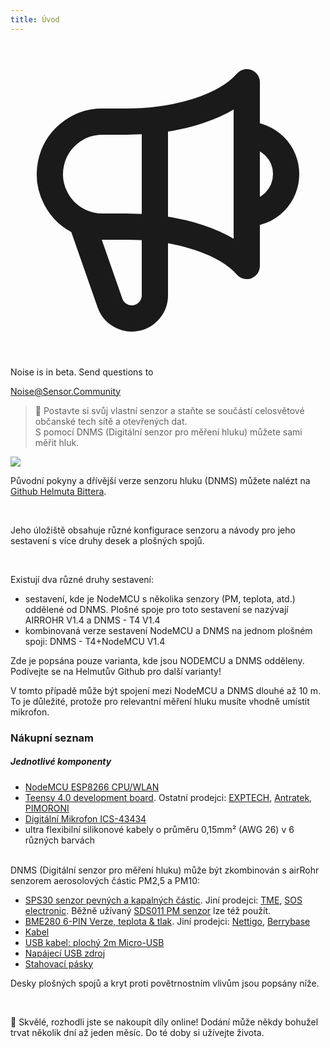 ```yaml
---
title: Úvod
---
```


  <div class="max-w-screen-xl mx-auto pb-5">
    <div class="p-2 rounded-lg bg-indigo-100 shadow-lg sm:p-3">
    <div class="flex items-center">
          <span class="p-2 rounded-lg bg-indigo-500">
            <svg class="h-8 w-8 text-white" fill="none" viewBox="0 0 24 24" stroke="currentColor">
              <path stroke-linecap="round" stroke-linejoin="round" stroke-width="2" d="M11 5.882V19.24a1.76 1.76 0 01-3.417.592l-2.147-6.15M18 13a3 3 0 100-6M5.436 13.683A4.001 4.001 0 017 6h1.832c4.1 0 7.625-1.234 9.168-3v14c-1.543-1.766-5.067-3-9.168-3H7a3.988 3.988 0 01-1.564-.317z" />
            </svg>
          </span>
        <div class="flex-wrap flex">
          <p class="pt-1 text-indigo-700 font-medium">
              Noise is in beta. Send questions to</p>
        <a href="mailto:Noise@Sensor.Community" class="ml-1 font-medium underline text-white hover:text-amber-600">
                Noise@Sensor.Community</a>
        </div>
    </div>
  </div>
</div>


> 🚧 Postavte si svůj vlastní senzor a staňte se součástí celosvětové občanské tech sítě a otevřených dat. <br> S pomocí DNMS (Digitální senzor pro měření hluku) můžete sami měřit hluk.

 <img src="../docs/dnms/dnms-noise-measuring-sensor-kit.jpg" style="display: block; margin: 1em 0" loading="lazy"/>


Původní pokyny a dřívější verze senzoru hluku (DNMS) můžete nalézt na [Github Helmuta Bittera](https://github.com/hbitter/DNMS/tree/master/Manual).

<br>

Jeho úložiště obsahuje různé konfigurace senzoru a návody pro jeho sestavení s více druhy desek a plošných spojů.

 <br>

Existují dva různé druhy sestavení:

* sestavení, kde je NodeMCU s několika senzory (PM, teplota, atd.) oddělené od DNMS. Plošné spoje pro toto sestavení se nazývají AIRROHR V1.4 a DNMS - T4 V1.4
* kombinovaná verze sestavení NodeMCU a DNMS na jednom plošném spoji: DNMS - T4+NodeMCU V1.4

 Zde je popsána pouze varianta, kde jsou NODEMCU a DNMS odděleny. Podívejte se na Helmutův Github pro další varianty!

  V tomto případě může být spojení mezi NodeMCU a DNMS dlouhé až 10 m. To je důležité, protože pro relevantní měření hluku musíte vhodně umístit mikrofon.

### Nákupní seznam

##### Jednotlivé komponenty
* [NodeMCU ESP8266 CPU/WLAN](https://www.aliexpress.com/wholesale?groupsort=1&SortType=price_asc&SearchText=nodemcu+v3+esp8266+ch340)
* [Teensy 4.0 development board](https://www.pjrc.com/store/teensy40.html). Ostatní prodejci: [EXPTECH](https://www.exp-tech.de/plattformen/teensy/9596/teensy-4.0-development-board), [Antratek](https://www.antratek.de/teensy-4-0), [PIMORONI](https://shop.pimoroni.com/products/teensy-4-0-development-board)
* [Digitální Mikrofon ICS-43434](https://www.tindie.com/products/onehorse/ics43434-i2s-digital-microphone/)
* ultra flexibilní silikonové kabely o průměru 0,15mm² (AWG 26) v 6 různých barvách
<br>
DNMS (Digitální senzor pro měření hluku) může být zkombinován s airRohr senzorem aerosolových částic PM2,5 a PM10:

* [SPS30 senzor pevných a kapalných částic](https://www.sparkfun.com/products/15103). Jiní prodejci: [TME](https://www.tme.eu/de/details/sps30/gassensoren/sensirion/1-101638-10/?brutto=1), [SOS electronic](https://www.soselectronic.de/products/sensirion/sps30-2-304234). Běžně užívaný [SDS011 PM senzor](https://de.aliexpress.com/wholesale?catId=0&initiative_id=AS_20200813122806&SearchText=sds011) lze též použít.
* [BME280 6-PIN Verze, teplota & tlak](https://www.aliexpress.com/wholesale?catId=0&initiative_id=SB_20200308040440&SearchText=bme280+-5V+%2B3.3V). Jiní prodejci: [Nettigo](https://nettigo.eu/products/module-pressure-humidity-and-temperature-sensor-bosch-bme280), [Berrybase](https://www.berrybase.de/sensoren-module/feuchtigkeit/gy-bme280-breakout-board-3in1-sensor-f-252-r-temperatur-luftfeuchtigkeit-und-luftdruck?c=92)
* [Kabel](http://www.aliexpress.com/wholesale?groupsort=1&SortType=price_asc&SearchText=Dupont+cable+20cm+female-female)
* [USB kabel: plochý 2m Micro-USB](https://www.aliexpress.com/wholesale?catId=0&initiative_id=SB_20200308040708&SearchText=micro+usb+flat+cable+2m)
* [Napájecí USB zdroj](https://www.aliexpress.com/wholesale?catId=0&initiative_id=SB_20200308040834&SearchText=single+micro+usb+eu+power+supply)
* [Stahovací pásky](https://www.aliexpress.com/wholesale?catId=0&initiative_id=SB_20200308040852&SearchText=cable+straps)

Desky plošných spojů a kryt proti povětrnostním vlivům jsou popsány níže.

<br>

🙌 Skvělé, rozhodli jste se nakoupit díly online! Dodání může někdy bohužel trvat několik dní až jeden měsíc. Do té doby si užívejte života.
